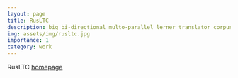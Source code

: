 ```yaml
---
layout: page
title: RusLTC
description: big bi-directional multo-parallel lerner translator corpus
img: assets/img/rusltc.jpg
importance: 1
category: work
---
```


RusLTC <a href="https://www.rus-ltc.org/static/html/about.html" target="_blank">homepage</a>


